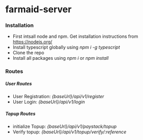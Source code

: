 # farmaid-server

### Installation
* First intsall node and npm. Get installation instructions from https://nodejs.org/
* Install typescript globally using _npm i -g typescript_
* Clone the repo
* Install all packages using _npm i_ or _npm install_

### Routes
##### User Routes
* User Registration: _{baseUrl}/api/v1/register_
* User Login: _{baseUrl}/api/v1/login_

##### Topup Routes
* initialize Topup: _{baseUrl}/api/v1/paystack/topup_
* Verify topup: _{baseUrl}/api/v1/topup/verify/:reference_